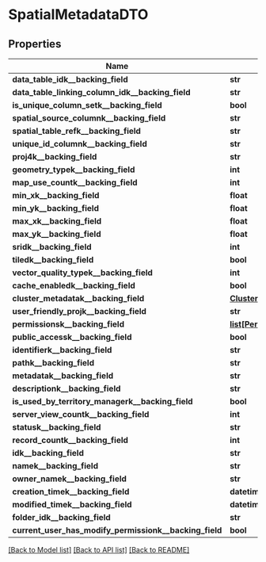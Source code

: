 # SpatialMetadataDTO

## Properties
Name | Type | Description | Notes
------------ | ------------- | ------------- | -------------
**data_table_idk__backing_field** | **str** |  | [optional] 
**data_table_linking_column_idk__backing_field** | **str** |  | [optional] 
**is_unique_column_setk__backing_field** | **bool** |  | [optional] 
**spatial_source_columnk__backing_field** | **str** |  | [optional] 
**spatial_table_refk__backing_field** | **str** |  | [optional] 
**unique_id_columnk__backing_field** | **str** |  | [optional] 
**proj4k__backing_field** | **str** |  | [optional] 
**geometry_typek__backing_field** | **int** |  | [optional] 
**map_use_countk__backing_field** | **int** |  | [optional] 
**min_xk__backing_field** | **float** |  | [optional] 
**min_yk__backing_field** | **float** |  | [optional] 
**max_xk__backing_field** | **float** |  | [optional] 
**max_yk__backing_field** | **float** |  | [optional] 
**sridk__backing_field** | **int** |  | [optional] 
**tiledk__backing_field** | **bool** |  | [optional] 
**vector_quality_typek__backing_field** | **int** |  | [optional] 
**cache_enabledk__backing_field** | **bool** |  | [optional] 
**cluster_metadatak__backing_field** | [**ClusterMetadataDTO**](ClusterMetadataDTO.md) |  | [optional] 
**user_friendly_projk__backing_field** | **str** |  | [optional] 
**permissionsk__backing_field** | [**list[PermissionPairComplexDTO]**](PermissionPairComplexDTO.md) |  | [optional] 
**public_accessk__backing_field** | **bool** |  | [optional] 
**identifierk__backing_field** | **str** |  | [optional] 
**pathk__backing_field** | **str** |  | [optional] 
**metadatak__backing_field** | **str** |  | [optional] 
**descriptionk__backing_field** | **str** |  | [optional] 
**is_used_by_territory_managerk__backing_field** | **bool** |  | [optional] 
**server_view_countk__backing_field** | **int** |  | [optional] 
**statusk__backing_field** | **str** |  | [optional] 
**record_countk__backing_field** | **int** |  | [optional] 
**idk__backing_field** | **str** |  | [optional] 
**namek__backing_field** | **str** |  | [optional] 
**owner_namek__backing_field** | **str** |  | [optional] 
**creation_timek__backing_field** | **datetime** |  | [optional] 
**modified_timek__backing_field** | **datetime** |  | [optional] 
**folder_idk__backing_field** | **str** |  | [optional] 
**current_user_has_modify_permissionk__backing_field** | **bool** |  | [optional] 

[[Back to Model list]](../README.md#documentation-for-models) [[Back to API list]](../README.md#documentation-for-api-endpoints) [[Back to README]](../README.md)


